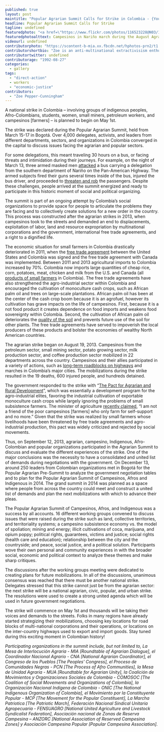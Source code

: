 ```yaml
---
published: true
layout: post
maintitle: "Popular Agrarian Summit Calls for Strike in Colombia - {Young}ist"
headline: Popular Agrarian Summit Calls for Strike
tagline: undefined
featuredphoto: "<a href=\"https://www.flickr.com/photos/116523228@N03/13900530711\" title=\"paro agrario photo by Youngist Photos, on Flickr\"><img src=\"https://farm4.staticflickr.com/3665/13900530711_f5d7bed8f9.jpg\" width=\"320\" height=\"240\" alt=\"paro agrario photo\"></a>"
featuredphotoalttext: Campesinos in Nariño march during the August Agrarian strike.
videourl: undefined
contributorphoto: "https://scontent-b-mia.xx.fbcdn.net/hphotos-prn2/t1.0-9/1463915_2704522012627_85970789_n.jpg"
contributorshortbio: "Zoe is an anti-multinational extractivisism enthusiast and currently based in Colombia."
contributortwitter: undefined
contributorage: "1992-08-27"
categories: 
  - gallery
tags: 
  - "direct-action"
  - workers
  - "economic-justice"
contributors: 
  - "Zoe Pepper-Cunningham"
---
```


A national strike in Colombia – involving groups of indigenous peoples, Afro-Colombians, students, women, small miners, petroleum workers, and campesinos [farmers] – is planned to begin on May 1st.

The strike was declared during the Popular Agrarian Summit, held from March 15-17 in Bogotá. Over 4,000 delegates, activists, and leaders from different departments, sectors, and organizations in Colombia converged in the capital to discuss issues facing the agrarian and popular sectors. 

<div id='galleria'></div>
<script>
// Load the classic theme
Galleria.loadTheme('/js/galleria.classic.min.js');

Galleria.configure({
    transition: 'fade',
    responsive: true,
    height: 0.800
});
// Initialize Galleria
Galleria.run('#galleria', {

 flickr: 'set:72157644066457922',
 flickrOptions: {
 sort: 'date-posted-asc'
 }

});
</script>

For some delegations, this meant traveling 30 hours on a bus, or facing threats and intimidation during their journeys. For example, on the night of March 13, three armed masked men [attacked](http://prensarural.org/spip/spip.php?article13631) a bus carrying a delegation from the southern department of Nariño on the Pan-American Highway. The armed subjects fired their guns several times inside of the bus, injured the bus driver, and proceeded to [threaten and rob](http://remapvalle.blogspot.ca/2014/03/a-diez-minutos-de-puesto-de-policia.html) the passengers. Despite these challenges, people arrived at the summit energized and ready to participate in this historic moment of social and political organizing.

The summit is part of an ongoing attempt by Colombia’s social organizations to provide space for people to articulate the problems they are facing and to collectively create solutions for a new order in the country. This process was constructed after the agrarian strikes in 2013, when campesinos took to the streets and demanded an end to displacements, exploitation of labor, land and resource expropriation by multinational corporations and the government, international free trade agreements, and a right to a dignified life.

The economic situation for small farmers in Colombia drastically deteriorated in 2011, when the [free trade agreement](http://youngist.org/mi-tierra-no-se-vende/) between the United States and Colombia was signed and the free trade agreement with Canada was implemented. Between 2011 and 2013  agricultural imports to Colombia increased by 70%. Colombia now imports large quantities of cheap rice, corn, potatoes, meat, chicken and milk from the U.S. and Canada (all [products of small farmers](http://www.telesurtv.net/articulos/2013/08/19/campesinos-arruinados-por-las-importaciones-y-politicas-del-tratado-de-libre-comercio-3155.html) in Colombia). The free trade agreements have also strengthened the agro-industrial sector within Colombia and encouraged the cultivation of monoculture cash crops, such as African palm oil and trees on large-scale plantations. African palm oil has been at the center of the cash crop boom because it is an agrofuel, however its cultivation has grave impacts on the life of campesinos.  First, because it is a not food product it creates dependence on food imports and weakens food sovereignty within Colombia. Second, the cultivation of African palm oil deteriorates the [quality of the soil](https://na.unep.net/geas/getUNEPPageWithArticleIDScript.php?article_id=73) and prevents future use of the soil for other plants. The free trade agreements have served to impoverish the local producers of these products and bolster the economies of wealthy North American countries. 

The agrarian strike began on August 19, 2013. Campesinos from the petroleum sector, small mining sector, potato growing sector, milk production sector, and coffee production sector mobilized in 22 departments across the country. Campesinos and their allies participated in a variety of actions, such as [long-term roadblocks on highways](http://www.stabroeknews.com/2013/features/in-the-diaspora/10/07/colombia-campesino-farmers-popular-strike-a-challenge-to-free-trade-agreements-ftas/) and marches in Colombia’s major cities. The mobilizations during the strike resulted in the 19 deaths, 600 injured people, and hundreds detained.  

The government responded to the strike with “[The Pact for Agrarian and Rural Development](http://colombiareports.co/colombia-govt-will-create-grand-national-pact-fix-agricultural-sector/#)”, which was essentially a development program for the agro-industrial elites, favoring the industrial cultivation of exportable monoculture cash crops while largely ignoring the problems of small subsistence farmers. The minister of agriculture [recently claimed](https://www.youtube.com/watch?v=ztppbyV06KU), “I am not a friend of the poor campesinos [farmers] who only farm for self-support and no more.” Given that the strike was realized by small farmers whose livelihoods have been threatened by free trade agreements and agro-industrial production, this pact was widely criticized and rejected by social movements. 

Thus, on September 12, 2013, agrarian, campesino, Indigenous, Afro-Colombian and popular organizations participated in the Agrarian Summit to discuss and evaluate the different experiences of the strike. One of the major conclusions was the necessity to have a consolidated and united list of demands during negotiations with the government.  On December 13, around 250 leaders from Colombian organizations met in Bogotá for the Popular Agrarian Pre-Summit to analyze the government negotiation tables and to plan for the Popular Agrarian Summit of Campesinos, Afros and Indigenous in 2014. The grand summit in 2014 was planned as a space where people from across the country could meet and construct a united list of demands and plan the next mobilizations with which to advance their pleas.

The Popular Agrarian Summit of Campesinos, Afros, and Indigenous was a success by all accounts. 16 different working groups convened to discuss issues that were raised during the strike such as land, collective territories, and territoriality systems; a campesino subsistence economy vs. the model of spoliation; mining and energy; illicit cultivations of coca, marijuana, and opium poppy; political rights, guarantees, victims and justice; social rights (health care and education); relationship between the city and the countryside; and peace, social justice, and a political solution. Participants wove their own personal and community experiences in with the broader social, economic and political context to analyze these themes and make sharp critiques.

The discussions after the working groups meeting were dedicated to creating plans for future mobilizations. In all of the discussions, unanimous consensus was reached that there must be another national strike. Delegates stressed that this strike cannot just be from the agrarian sector: the next strike will be a national agrarian, civic, popular, and urban strike. The resolutions were used to create a strong united agenda which will be used in future government negotiations.

The strike will commence on May 1st and thousands will be taking their voices and demands to the streets. Folks in many regions have already started strategizing their mobilizations, choosing key locations for road blocks of multi-national corporations and their operations, or locations on the inter-country highways used to export and import goods. Stay tuned during this exciting moment in Colombian history!

_Participating organizations in the summit include, but not limited to, La Mesa de Interlocución Agraria - MIA [Roundtable of Agrarian Dialogue], el Coordinador Nacional Agrario - CNA [National Agrarian Coordinator], el Congreso de los Pueblos [The Peoples’ Congress], el Proceso de Comunidades Negras - PCN [The Process of Afro Communities], la Mesa de Unidad Agraria - MUA [Roundtable for Agrarian Unity], la Coalición de Movimientos y Organizaciones Sociales de Colombia - COMOSOC [The Coalition of Social Movements and Organizations of Colombia], la Organización Nacional Indígena de Colombia - ONIC  [The National Indigenous Organization of Colombia], el Movimiento por la Constituyente Popular - MCP [The Movement for the Popular Constituent], La Marcha Patriotica [The Patriotic March], Federación Nacional Sindical Unitaria Agropecuaria - FENSUAGRO [National United Agriculture and Livestock Syndicalist Federation], Asociación nacional de Zonas de Reserva Campesina – ANZORC [National Association of Reserved Campesina Zones] y Asociación Campesina Popular [Popular Campesina Association]._